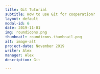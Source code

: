 ```yaml
---
title: Git Tutorial
subtitle: How to use Git for cooperation?
layout: default
modal-id: 6
date: 2019-11-01
img: roundicons.png
thumbnail: roundicons-thumbnail.png
alt: image-alt
project-date: November 2019
writer: Alex
manager: Alex
description: Git

---
```

